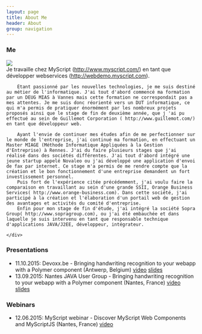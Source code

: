 ```yaml
---
layout: page
title: About Me
header: About
group: navigation
---
```


### Me

<div class="row">
    <div class="col-sm-3 col-xs-6">
        <img src="https://en.gravatar.com/userimage/17444821/a5c9698608b795821be1099a58c903bf.jpg?size=200">
    </div>
    <div class="col-sm-7 col-xs-12">
        Je travaille chez MyScript (<a href="http://www.myscript.com/">http://www.myscript.com/</a>) en tant que développer webservices (<a href="http://webdemo.myscript.com">http://webdemo.myscript.com</a>).

        Étant passionné par les nouvelles technologies, je me suis destiné au métier de l'informatique. J'ai tout d'abord commencé ma formation par un DEUG MIAS à Vannes mais cette formation ne correspondait pas a mes attentes. Je me suis donc réorienté vers un DUT informatique, ce qui m'a permis de pratiquer énormément par les nombreux projets proposés ainsi que le stage de fin de deuxième année, que j 'ai pu effectué au sein de Guillemot Corporation ( http://www.guillemot.com/) en tant que développeur web.

        Ayant l'envie de continuer mes études afin de me perfectionner sur le monde de l'entreprise, j'ai continué ma formation, en effectuant un Master MIAGE (Méthode Informatique Appliquées à la Gestion d'Entreprise) à Rennes. J'ai du faire plusieurs stages que j'ai réalisé dans des sociétés différentes. J'ai tout d'abord intégré une jeune startup appelé Novaleo ou j'ai développé une application d'envoi de fax par internet. Ce stage m'a permis de me rendre compte que la création et le bon fonctionnement d'une entreprise demandent un fort investissement personnel.
        Puis fort de l'expérience citée précédemment, j'ai voulu faire la comparaison en travaillant au sein d'une grande SSII, Orange Business Services( http://www.orange-business.com). Dans cette société, j'ai participé à la création et l'élaboration d'un portail web de gestion des avantages et activités du comité d'entreprise.
        Enfin pour mon stage de fin d'étude, j'ai intégré la société Sopra Group( http://www.sopragroup.com), ou j'ai été embauchée et dans laquelle je suis intervenu en tant que responsable technique d'applications JAVA/J2EE, développeur, intégrateur.

    </div>
</div>


### Presentations
* 11.10.2015: Devoxx.be - Bringing handwriting recognition to your webapp with a Polymer component (Antwerp, Belgium) [video](https://www.youtube.com/watch?v=AdIbMvf6x6c) [slides](https://dev.myscript.com/Prez/Bringing%20handwriting%20recognition%20to%20your%20webapp.pptx)
* 13.09.2015: Nantes JAVA User Group - Bringing handwriting recognition to your webapp with a Polymer component (Nantes, France) [video](https://www.youtube.com/watch?v=gUfYJ5CgCA4) [slides](https://docs.google.com/presentation/d/1xW6XlmTE9bnZnGIPxxzQABVZDFBW4b8AHqXqgs1d-Zg/edit?usp=sharing)

### Webinars
* 12.06.2015: MyScript webinar - Discover MyScript Web Components and MyScriptJS (Nantes, France) [video](https://dev.myscript.com/discover-myscript-web-components-and-myscriptjs/) 